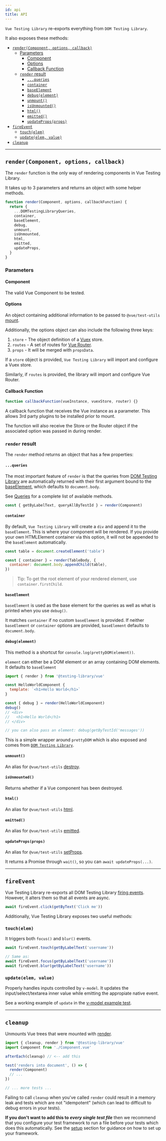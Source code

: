 ```yaml
---
id: api
title: API
---
```


`Vue Testing Library` re-exports everything from `DOM Testing Library`.

It also exposes these methods:

- [`render(Component, options, callback)`](#rendercomponent-options-callback)
  - [Parameters](#parameters)
    - [Component](#component)
    - [Options](#options)
    - [Callback Function](#callback-function)
  - [`render` result](#render-result)
    - [`...queries`](#queries)
    - [`container`](#container)
    - [`baseElement`](#baseelement)
    - [`debug(element)`](#debugelement)
    - [`unmount()`](#unmount)
    - [`isUnmounted()`](#isunmounted)
    - [`html()`](#html)
    - [`emitted()`](#emitted)
    - [`updateProps(props)`](#updatepropsprops)
- [`fireEvent`](#fireevent)
  - [`touch(elem)`](#touchelem)
  - [`update(elem, value)`](#updateelem-value)
- [`cleanup`](#cleanup)

---

## `render(Component, options, callback)`

The `render` function is the only way of rendering components in Vue Testing
Library.

It takes up to 3 parameters and returns an object with some helper methods.

```js
function render(Component, options, callbackFunction) {
  return {
    ...DOMTestingLibraryQueries,
    container,
    baseElement,
    debug,
    unmount,
    isUnmounted,
    html,
    emitted,
    updateProps,
  }
}
```

### Parameters

#### Component

The valid Vue Component to be tested.

#### Options

An object containing additional information to be passed to `@vue/test-utils`
[mount](https://vue-test-utils.vuejs.org/api/options.html#context).

Additionally, the options object can also include the following three keys:

1. `store` - The object definition of a [Vuex](https://vuex.vuejs.org/) store.
2. `routes` - A set of routes for [Vue Router](https://router.vuejs.org/).
3. `props` - It will be merged with `propsData`.

If a `store` object is provided, `Vue Testing Library` will import and configure
a Vuex store.

Similarly, if `routes` is provided, the library will import and configure Vue
Router.

#### Callback Function

```js
function callbackFunction(vueInstance, vuexStore, router) {}
```

A callback function that receives the Vue instance as a parameter. This allows
3rd party plugins to be installed prior to mount.

The function will also receive the Store or the Router object if the associated
option was passed in during render.

### `render` result

The `render` method returns an object that has a few properties:

#### `...queries`

The most important feature of `render` is that the queries from
[DOM Testing Library](dom-testing-library/api-queries.md) are automatically
returned with their first argument bound to the [baseElement](#baseelement),
which defaults to `document.body`.

See [Queries](dom-testing-library/api-queries.md) for a complete list of
available methods.

```js
const { getByLabelText, queryAllByTestId } = render(Component)
```

#### `container`

By default, `Vue Testing Library` will create a `div` and append it to the
`baseElement`. This is where your component will be rendered. If you provide
your own HTMLElement container via this option, it will not be appended to the
`baseElement` automatically.

```js
const table = document.createElement('table')

const { container } = render(TableBody, {
  container: document.body.appendChild(table),
})
```

> Tip: To get the root element of your rendered element, use
> `container.firstChild`.

#### `baseElement`

`baseElement` is used as the base element for the queries as well as what is
printed when you use `debug()`.

It matches `container` if no custom `baseElement` is provided. If neither
`baseElement` or `container` options are provided, `baseElement` defaults to
`document.body`.

#### `debug(element)`

This method is a shortcut for `console.log(prettyDOM(element))`.

`element` can either be a DOM element or an array containing DOM elements. It
defaults to `baseElement`

```jsx
import { render } from '@testing-library/vue'

const HelloWorldComponent {
  template: `<h1>Hello World</h1>`
}

const { debug } = render(HelloWorldComponent)
debug()
// <div>
//   <h1>Hello World</h1>
// </div>

// you can also pass an element: debug(getByTestId('messages'))
```

This is a simple wrapper around `prettyDOM` which is also exposed and comes from
[`DOM Testing Library`](https://github.com/testing-library/dom-testing-library/blob/master/README.md#prettydom).

#### `unmount()`

An alias for `@vue/test-utils`
[destroy](https://vue-test-utils.vuejs.org/api/wrapper/#destroy).

#### `isUnmounted()`

Returns whether if a Vue component has been destroyed.

#### `html()`

An alias for `@vue/test-utils`
[html](https://vue-test-utils.vuejs.org/api/wrapper/#html).

#### `emitted()`

An alias for `@vue/test-utils`
[emitted](https://vue-test-utils.vuejs.org/api/wrapper/#emitted).

#### `updateProps(props)`

An alias for `@vue/test-utils`
[setProps](https://vue-test-utils.vuejs.org/api/wrapper/#setprops).

It returns a Promise through `wait()`, so you can `await updateProps(...)`.

---

## `fireEvent`

Vue Testing Library re-exports all DOM Testing Library
[firing events](https://deploy-preview-132--testing-library.netlify.com/docs/dom-testing-library/api-events).
However, it alters them so that all events are async.

```js
await fireEvent.click(getByText('Click me'))
```

Additionally, Vue Testing Library exposes two useful methods:

### `touch(elem)`

It triggers both `focus()` and `blur()` events.

```js
await fireEvent.touch(getByLabelText('username'))

// Same as:
await fireEvent.focus(getByLabelText('username'))
await fireEvent.blur(getByLabelText('username'))
```

### `update(elem, value)`

Properly handles inputs controlled by `v-model`. It updates the
input/select/textarea inner value while emitting the appropiate native event.

See a working example of `update` in the
[v-model example test](/docs/vue-testing-library/examples#example-using-v-model).

---

## `cleanup`

Unmounts Vue trees that were mounted with [render](#render).

```jsx
import { cleanup, render } from '@testing-library/vue'
import Component from './Component.vue'

afterEach(cleanup) // <-- add this

test('renders into document', () => {
  render(Component)
  // ...
})

// ... more tests ...
```

Failing to call `cleanup` when you've called `render` could result in a memory
leak and tests which are not "idempotent" (which can lead to difficult to debug
errors in your tests).

**If you don't want to add this to _every single test file_** then we recommend
that you configure your test framework to run a file before your tests which
does this automatically. See the [setup](./setup) section for guidance on how to
set up your framework.
